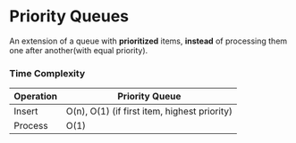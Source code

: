 # Priority Queues

An extension of a queue with **prioritized** items, **instead** of processing them one after another(with equal priority).

### Time Complexity

Operation | Priority Queue
-- | --
Insert | O(n), O(1) (if first item, highest priority)
Process |O(1)
